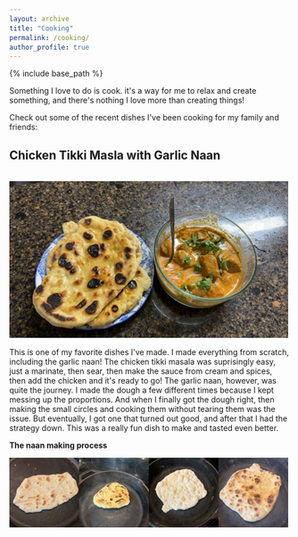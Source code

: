 ```yaml
---
layout: archive
title: "Cooking"
permalink: /cooking/
author_profile: true
---
```


{% include base_path %}

Something I love to do is cook. it's a way for me to relax and create something, and there's nothing I love more than creating things!

Check out some of the recent dishes I've been cooking for my family and friends:



## Chicken Tikki Masla with Garlic Naan

<br/><img src='/images/Cooking/Tikki Masla.JPG'>

This is one of my favorite dishes I've made. I made everything from scratch, including the garlic naan! The chicken tikki masala was suprisingly easy, just a marinate, then sear, then make the sauce from cream and spices, then add the chicken and it's ready to go! The garlic naan, however,  was quite the journey. I made the dough a few different times because I kept messing up the proportions. And when I finally got the dough right, then making the small circles and cooking them without tearing them was the issue. But eventually, I got one that turned out good, and after that I had the strategy down. This was a really fun dish to make and tasted even better. 

**The naan making process**

<img src="/images/Cooking/naan1.JPG" style="float:left;">
<img src="/images/Cooking/naan2.JPG" style="float:left;">
<img src="/images/Cooking/naan3.JPG" style="float:left;">
<img src="/images/Cooking/naan4.JPG" style="float:left;">



